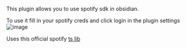 This plugin allows you to use spotify sdk in obsidian.

To use it 
fill in your spotify creds and click login in the plugin settings
![image](https://github.com/Darren-project/obsidian-spotify/assets/62752664/be3492a4-9a1d-4a01-b3ea-c62124ddc9e3)

Uses this official spotify [ts lib](https://github.com/spotify/spotify-web-api-ts-sdk)
